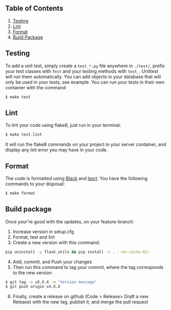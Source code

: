 ## Table of Contents

1. [Testing](#testing)
2. [Lint](#lint)
3. [Format](#format)
4. [Build Package](#build-package)

## Testing

To add a unit test, simply create a `test_*.py` file anywhere in `./test/`, prefix your test classes with `Test` and your testing methods with `test_`. Unittest will run them automatically.
You can add objects in your database that will only be used in your tests, see example.
You can run your tests in their own container with the command:

```bash
$ make test
```

## Lint

To lint your code using flake8, just run in your terminal:

```bash
$ make test.lint
```

It will run the flake8 commands on your project in your server container, and display any lint error you may have in your code.

## Format

The code is formatted using [Black](https://github.com/python/black) and [Isort](https://pypi.org/project/isort/). You have the following commands to your disposal:

```bash
$ make format
```

## Build package

Once your're good with the updates, on your feature-branch:

1. Increase version in setup.cfg
2. Format, test and lint
3. Create a new version with this command:
```bash
pip uninstall -y flask_utils && pip install -v . --no-cache-dir
```
4. Add, commit, and Push your changes
5. Then run this command to tag your commit, where the tag corresponds to the new version
```bash
$ git tag -a vX.X.X -m "Version message"
$ git push origin vX.X.X
```
6. Finally, create a release on github (Code > Release> Draft a new Release) with the new tag, publish it, and merge the pull request
